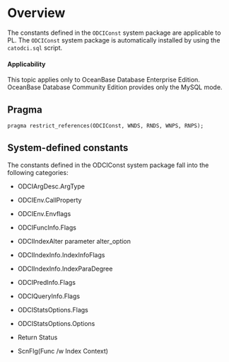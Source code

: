 Overview
=================================

The constants defined in the `ODCIConst` system package are applicable to PL. The `ODCIConst` system package is automatically installed by using the `catodci.sql` script.

<main id="notice" >
    <h4>Applicability</h4>
    <p>This topic applies only to OceanBase Database Enterprise Edition. OceanBase Database Community Edition provides only the MySQL mode. </p>
  </main>

Pragma
-------------------------

```sql
pragma restrict_references(ODCIConst, WNDS, RNDS, WNPS, RNPS);
```



System-defined constants
----------------------------

The constants defined in the ODCIConst system package fall into the following categories:

* ODCIArgDesc.ArgType



* ODCIEnv.CallProperty



* ODCIEnv.Envflags



* ODCIFuncInfo.Flags



* ODCIIndexAlter parameter alter_option



* ODCIIndexInfo.IndexInfoFlags



* ODCIIndexInfo.IndexParaDegree



* ODCIPredInfo.Flags



* ODCIQueryInfo.Flags



* ODCIStatsOptions.Flags



* ODCIStatsOptions.Options



* Return Status



* ScnFlg(Func /w Index Context)





